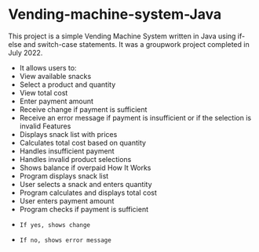 # Vending-machine-system-Java
This project is a simple Vending Machine System written in Java using if-else and switch-case statements.
It was a groupwork project completed in July 2022.
- It allows users to:
- View available snacks
- Select a product and quantity
- View total cost
- Enter payment amount
- Receive change if payment is sufficient
- Receive an error message if payment is insufficient or if the selection is invalid
Features
- Displays snack list with prices
- Calculates total cost based on quantity
- Handles insufficient payment
- Handles invalid product selections
- Shows balance if overpaid
How It Works
- Program displays snack list
- User selects a snack and enters quantity
- Program calculates and displays total cost
- User enters payment amount
- Program checks if payment is sufficient
-     If yes, shows change
-     If no, shows error message
